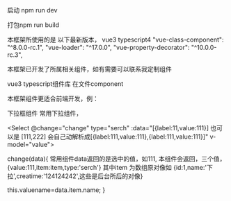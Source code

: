 启动 npm run dev

打包npm run build


本框架所使用的是 以下最新版本， vue3 typescript4
"vue-class-component": "^8.0.0-rc.1",
"vue-loader": "^17.0.0",
"vue-property-decorator": "^10.0.0-rc.3",

本框架已开发了所属相关组件，如有需要可以联系我定制组件

vue3 typescript组件库 在文件component 

本框架组件更适合前端开发，例：

下拉框组件 常用下拉组件，

<Select @change="change" type="serch"
:data="[{label:11,value:111}] 也可以是 [111,222] 会自己动解析成[{label:111,value:111},{label:111,value:111}]"         v-model="value">
</Select>

change(data){
  常用组件data返回的是选中的值，如111,
  本组件会返回，三个值，
  {value:111,item:item,type:'serch'}
  其中item 为数组原对像如 {id:1,name:'下拉',creatime:'124124242',这些是后台所后的对像}

  this.valuename=data.item.name;
}
